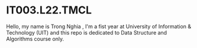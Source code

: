 # IT003.L22.TMCL
Hello, my name is Trong Nghia , I'm a fist year at University of Information & Technology (UIT) and this repo is dedicated to Data Structure and Algorithms course only.

